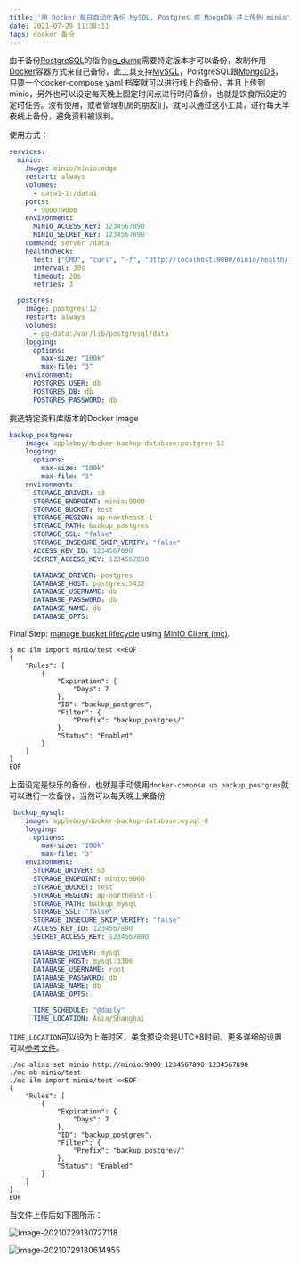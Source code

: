 ```yaml
---
title: '用 Docker 每日自动化备份 MySQL, Postgres 或 MongoDB 并上传到 minio'
date: 2021-07-29 11:38:11
tags: docker 备份
---
```


由于备份[PostgreSQL](https://www.postgresql.org/)的指令[pg_dump](https://docs.postgresql.tw/reference/client-applications/pg_dump)需要特定版本才可以备份，故制作用[Docker](https://www.docker.com/)容器方式来自己备份，此工具支持[MySQL](https://www.mysql.com/)，PostgreSQL跟[MongoDB](https://www.mongodb.com/)，只要一个docker-compose yaml 档案就可以进行线上的备份，并且上传到minio，另外也可以设定每天晚上固定时间点进行时间备份，也就是饮食所设定的定时任务。没有使用，或者管理机房的朋友们，就可以通过这小工具，进行每天半夜线上备份，避免资料被误判。

<!--more-->


使用方式：

```yaml
services:
  minio:
    image: minio/minio:edge
    restart: always
    volumes:
      - data1-1:/data1
    ports:
      - 9000:9000
    environment:
      MINIO_ACCESS_KEY: 1234567890
      MINIO_SECRET_KEY: 1234567890
    command: server /data
    healthcheck:
      test: ["CMD", "curl", "-f", "http://localhost:9000/minio/health/live"]
      interval: 30s
      timeout: 20s
      retries: 3

  postgres:
    image: postgres:12
    restart: always
    volumes:
      - pg-data:/var/lib/postgresql/data
    logging:
      options:
        max-size: "100k"
        max-file: "3"
    environment:
      POSTGRES_USER: db
      POSTGRES_DB: db
      POSTGRES_PASSWORD: db
```

挑选特定资料库版本的Docker Image

```yaml
backup_postgres:
    image: appleboy/docker-backup-database:postgres-12
    logging:
      options:
        max-size: "100k"
        max-file: "3"
    environment:
      STORAGE_DRIVER: s3
      STORAGE_ENDPOINT: minio:9000
      STORAGE_BUCKET: test
      STORAGE_REGION: ap-northeast-1
      STORAGE_PATH: backup_postgres
      STORAGE_SSL: "false"
      STORAGE_INSECURE_SKIP_VERIFY: "false"
      ACCESS_KEY_ID: 1234567890
      SECRET_ACCESS_KEY: 1234567890

      DATABASE_DRIVER: postgres
      DATABASE_HOST: postgres:5432
      DATABASE_USERNAME: db
      DATABASE_PASSWORD: db
      DATABASE_NAME: db
      DATABASE_OPTS:
```

Final Step: [manage bucket lifecycle](https://docs.min.io/docs/minio-bucket-lifecycle-guide.html) using [MinIO Client (mc)](https://docs.min.io/docs/minio-client-quickstart-guide.html).

```shell
$ mc ilm import minio/test <<EOF
{
    "Rules": [
        {
            "Expiration": {
                "Days": 7
            },
            "ID": "backup_postgres",
            "Filter": {
                "Prefix": "backup_postgres/"
            },
            "Status": "Enabled"
        }
    ]
}
EOF
```

上面设定是快乐的备份，也就是手动使用`docker-compose up backup_postgres`就可以进行一次备份，当然可以每天晚上来备份

```yaml
 backup_mysql:
    image: appleboy/docker-backup-database:mysql-8
    logging:
      options:
        max-size: "100k"
        max-file: "3"
    environment:
      STORAGE_DRIVER: s3
      STORAGE_ENDPOINT: minio:9000
      STORAGE_BUCKET: test
      STORAGE_REGION: ap-northeast-1
      STORAGE_PATH: backup_mysql
      STORAGE_SSL: "false"
      STORAGE_INSECURE_SKIP_VERIFY: "false"
      ACCESS_KEY_ID: 1234567890
      SECRET_ACCESS_KEY: 1234567890

      DATABASE_DRIVER: mysql
      DATABASE_HOST: mysql:3306
      DATABASE_USERNAME: root
      DATABASE_PASSWORD: db
      DATABASE_NAME: db
      DATABASE_OPTS:

      TIME_SCHEDULE: "@daily"
      TIME_LOCATION: Asia/Shanghai
```

`TIME_LOCATION`可以设为上海时区，美食预设会是UTC+8时间。更多详细的设置可以[参考文件](https://github.com/appleboy/docker-backup-database)。

```
./mc alias set minio http://minio:9000 1234567890 1234567890
./mc mb minio/test
./mc ilm import minio/test <<EOF
{
    "Rules": [
        {
            "Expiration": {
                "Days": 7
            },
            "ID": "backup_postgres",
            "Filter": {
                "Prefix": "backup_postgres/"
            },
            "Status": "Enabled"
        }
    ]
}
EOF
```

当文件上传后如下图所示：

![image-20210729130727118](https://gitee.com/hxf88/imgrepo/raw/master/img/image-20210729130727118.png)

![image-20210729130614955](https://gitee.com/hxf88/imgrepo/raw/master/img/image-20210729130614955.png)
